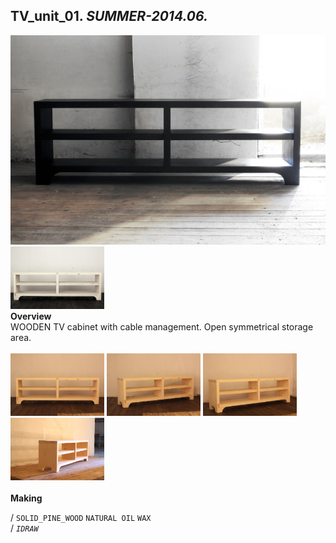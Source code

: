 
## TV_unit_01. _SUMMER-2014.06._  
![TV_unit_01](/projects/TV_unit_01/100.jpg)<a href="https://ewwgene.github.io/projects/TV_unit_01/101.jpg"><img src="/projects/TV_unit_01/101.jpg" height="100"></a>   
**Overview**  
WOODEN TV cabinet with cable management. Open symmetrical storage area.  
<br>
<a href="https://ewwgene.github.io/projects/TV_unit_01/Making/IMG_1516.jpg"><img src="/projects/TV_unit_01/Making/IMG_1516.jpg" height="100"></a> <a href="https://ewwgene.github.io/projects/TV_unit_01/Making/IMG_1518.jpg"><img src="/projects/TV_unit_01/Making/IMG_1518.jpg" height="100"></a> <a href="https://ewwgene.github.io/projects/TV_unit_01/Making/IMG_1520.jpg"><img src="/projects/TV_unit_01/Making/IMG_1520.jpg" height="100"></a> <a href="https://ewwgene.github.io/projects/TV_unit_01/Making/IMG_1527.jpg"><img src="/projects/TV_unit_01/Making/IMG_1527.jpg" height="100"></a> <br>  
**Making**  
  
/
`SOLID_PINE_WOOD` `NATURAL OIL` `WAX`   
/
_`IDRAW`_   
<br>

